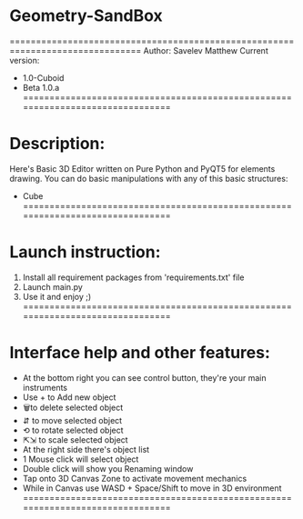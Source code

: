 # Geometry-SandBox
===============================================================================
Author: Savelev Matthew
Current version:
  - 1.0-Cuboid
  - Beta 1.0.a
===============================================================================
# Description:
Here's Basic 3D Editor written on Pure Python and PyQT5 for elements drawing.
You can do basic manipulations with any of this basic structures:
  - Cube
===============================================================================
# Launch instruction:
1) Install all requirement packages from 'requirements.txt' file
2) Launch main.py
3) Use it and enjoy ;)
===============================================================================
# Interface help and other features:
  - At the bottom right you can see control button,
    they're your main instruments
  - Use + to Add new object
  - 🗑to delete selected object
  - ⇵ to move selected object
  - ⟲ to rotate selected object
  - ⇱⇲ to scale selected object
  - At the right side there's object list
  - 1 Mouse click will select object
  - Double click will show you Renaming window
  - Tap onto 3D Canvas Zone to activate movement mechanics
  - While in Canvas use WASD + Space/Shift to move in 3D environment
===============================================================================
